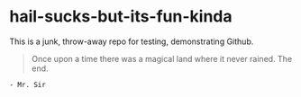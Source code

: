 # hail-sucks-but-its-fun-kinda

This is a junk, throw-away repo for testing, demonstrating Github.

> Once upon a time there was a magical land where it never rained. The end.

    - Mr. Sir

